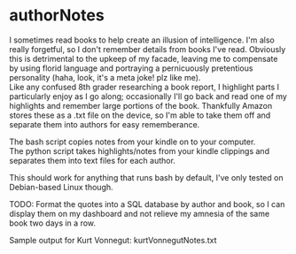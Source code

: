 # authorNotes
I sometimes read books to help create an illusion of intelligence. I'm also really forgetful, so I don't remember details from books I've read. Obviously this is detrimental to the upkeep of my facade, leaving me to compensate by using florid language and portraying a pernicuously pretentious personality (haha, look, it's a meta joke! plz like me).  
Like any confused 8th grader researching a book report, I highlight parts I particularly enjoy as I go along; occasionally I'll go back and read one of my highlights and remember large portions of the book. Thankfully Amazon stores these as a .txt file on the device, so I'm able to take them off and separate them into authors for easy rememberance.

The bash script copies notes from your kindle on to your computer.  
The python script takes highlights/notes from your kindle clippings and separates them into text files for each author.

This should work for anything that runs bash by default, I've only tested on Debian-based Linux though.

TODO: Format the quotes into a SQL database by author and book, so I can display them on my dashboard and not relieve my amnesia of the same book two days in a row.

Sample output for Kurt Vonnegut: kurtVonnegutNotes.txt
